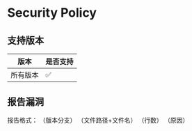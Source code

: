 # Security Policy

## 支持版本

| 版本        | 是否支持           |
| ---------- | ------------------ |
| 所有版本    | :white_check_mark: |

## 报告漏洞

报告格式：
（版本分支）
（文件路径+文件名）
（行数）
（原因）
